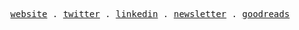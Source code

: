 <p align="center">
  <samp>
    <a href="https://iamtk.co">website</a> .
    <a href="https://twitter.com/wordsofteekay">twitter</a> .
    <a href="https://linkedin.com/in/imtk">linkedin</a> .
    <a href="https://teekay.substack.com">newsletter</a> .
    <a href="https://goodreads.com/iamteekay">goodreads</a>
  </samp>
</p>
